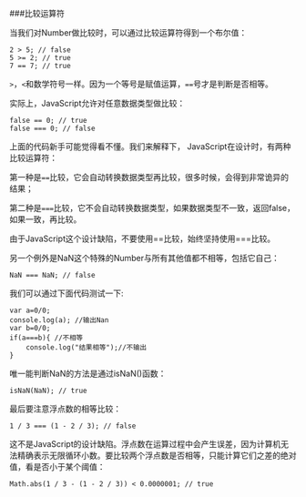 ###比较运算符

当我们对Number做比较时，可以通过比较运算符得到一个布尔值：

```
2 > 5; // false
5 >= 2; // true
7 == 7; // true
```
`>`，`<`和数学符号一样。因为一个等号是赋值运算，`==`号才是判断是否相等。


实际上，JavaScript允许对任意数据类型做比较：
```
false == 0; // true
false === 0; // false
```
上面的代码新手可能觉得看不懂。我们来解释下，
JavaScript在设计时，有两种比较运算符：

第一种是`==`比较，它会自动转换数据类型再比较，很多时候，会得到非常诡异的结果；

第二种是`===`比较，它不会自动转换数据类型，如果数据类型不一致，返回false，如果一致，再比较。

由于JavaScript这个设计缺陷，不要使用==比较，始终坚持使用===比较。

另一个例外是NaN这个特殊的Number与所有其他值都不相等，包括它自己：
```
NaN === NaN; // false
```
我们可以通过下面代码测试一下:
```
var a=0/0;
console.log(a); //输出Nan
var b=0/0;  
if(a===b){ //不相等
    console.log("结果相等");//不输出
}
```
唯一能判断NaN的方法是通过isNaN()函数：
```
isNaN(NaN); // true
```
最后要注意浮点数的相等比较：
```
1 / 3 === (1 - 2 / 3); // false
```
这不是JavaScript的设计缺陷。浮点数在运算过程中会产生误差，因为计算机无法精确表示无限循环小数。要比较两个浮点数是否相等，只能计算它们之差的绝对值，看是否小于某个阈值：
```
Math.abs(1 / 3 - (1 - 2 / 3)) < 0.0000001; // true
```
